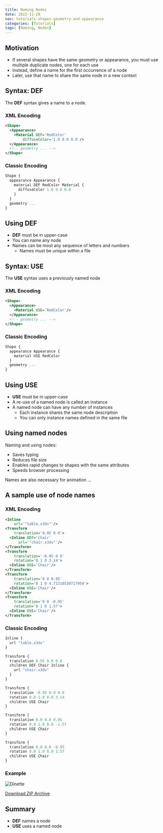 ```yaml
---
title: Naming Nodes
date: 2022-11-28
nav: tutorials-shapes-geometry-and-appearance
categories: [Tutorials]
tags: [Naming, Nodes]
---
```

## Motivation

- If several shapes have the same geometry or appearance, you must use multiple duplicate nodes, one for each use
- Instead, define a name for the first occurrence of a node
- Later, use that name to share the same node in a new context

## Syntax: DEF

The **DEF** syntax gives a name to a node.

### XML Encoding

```xml
<Shape>
  <Appearance>
    <Material DEF='RedColor'
        diffuseColor='1.0 0.0 0.0'/>
  </Appearance>
  <!-- geometry ... -->
</Shape>
```

### Classic Encoding

```js
Shape {
  appearance Appearance {
    material DEF RedColor Material {
      diffuseColor 1.0 0.0 0.0
    }
  }
  geometry ...
}
```

## Using DEF

- **DEF** must be in upper-case
- You can name any node
- Names can be most any sequence of letters and numbers
  - Names must be unique within a file

## Syntax: USE

The **USE** syntax uses a previously named node

### XML Encoding

```xml
<Shape>
  <Appearance>
    <Material USE='RedColor'/>
  </Appearance>
  <!-- geometry ... -->
</Shape>
```

### Classic Encoding

```js
Shape {
  appearance Appearance {
    material USE RedColor
  }
  geometry ...
}
```

## Using USE

- **USE** must be in upper-case
- A re-use of a named node is called an instance
- A named node can have any number of instances
  - Each instance shares the same node description
  - You can only instance names defined in the same file

## Using named nodes

Naming and using nodes:

- Saves typing
- Reduces file size
- Enables rapid changes to shapes with the same attributes
- Speeds browser processing

Names are also necessary for animation ...

## A sample use of node names

### XML Encoding

```xml
<Inline
    url='"table.x3dv"'/>
<Transform
    translation='0.95 0 0'>
  <Inline DEF='Chair'
      url='"chair.x3dv"'/>
</Transform>
<Transform
    translation='-0.95 0 0'
    rotation='0 1 0 3.14'>
  <Inline USE='Chair'/>
</Transform>
<Transform
    translation='0 0 0.95'
    rotation='0 1 0 4.71318530717959'>
  <Inline USE='Chair'/>
</Transform>
<Transform
    translation='0 0 -0.95'
    rotation='0 1 0 1.57'>
  <Inline USE='Chair'/>
</Transform>
```

### Classic Encoding

```js
Inline {
  url "table.x3dv"
}

Transform {
  translation 0.95 0.0 0.0
  children DEF Chair Inline {
    url "chair.x3dv"
  }
}

Transform {
  translation -0.95 0.0 0.0
  rotation 0.0 1.0 0.0 3.14
  children USE Chair
}

Transform {
  translation 0.0 0.0 0.95
  rotation 0.0 1.0 0.0 -1.57
  children USE Chair
}

Transform {
  translation 0.0 0.0 -0.95
  rotation 0.0 1.0 0.0 1.57
  children USE Chair
}
```

### Example

<x3d-canvas src="https://create3000.github.io/media/tutorials/scenes/dinette/dinette.x3dv">
  <img src="https://create3000.github.io/media/tutorials/scenes/dinette/screenshot.png" alt="Dinette"/>
</x3d-canvas>

[Download ZIP Archive](https://create3000.github.io/media/tutorials/scenes/dinette/dinette.zip)

## Summary

- **DEF** names a node
- **USE** uses a named node
